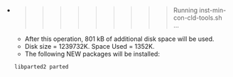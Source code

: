 * >>>>>>>>> Running inst-min-con-cld-tools.sh ...
  * After this operation, 801 kB of additional disk space will be used.
  * Disk size = 1239732K. Space Used = 1352K.
  * The following NEW packages will be installed:
  ```bash
  libparted2 parted
  ```
